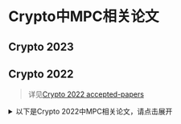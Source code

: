 # Crypto中MPC相关论文

## Crypto 2023

## Crypto 2022

> 详见[Crypto 2022 accepted-papers](https://crypto.iacr.org/2022/acceptedpapers.php)

<details>
<summary>以下是Crypto 2022中MPC相关论文，请点击展开</summary>

+ [GPS22] Sharing Transformation and Dishonest Majority MPC with Packed Secret Sharing
  + 基于Packed Secret Sharing实现了不诚实大多数安全多方计算（预处理模型下），其在线通信复杂度和电路深度成亚线形关系
  + 论文链接见[eprint](https://eprint.iacr.org/2022/831)，[slide](https://drive.google.com/file/d/1mGQb9rMD8xIF83qIrSEaLJf3lbRGjsAZ/view?usp=sharing)

</details>

